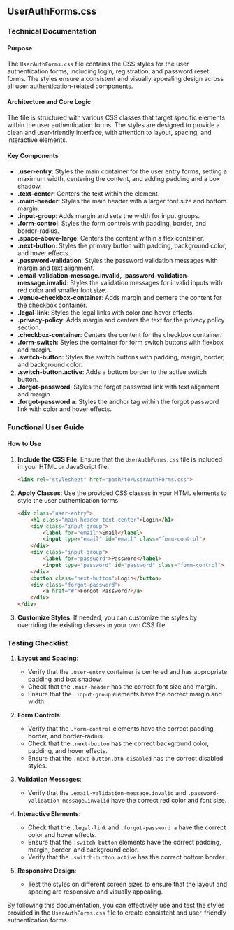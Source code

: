 ## UserAuthForms.css

### Technical Documentation

#### Purpose
The `UserAuthForms.css` file contains the CSS styles for the user authentication forms, including login, registration, and password reset forms. The styles ensure a consistent and visually appealing design across all user authentication-related components.

#### Architecture and Core Logic
The file is structured with various CSS classes that target specific elements within the user authentication forms. The styles are designed to provide a clean and user-friendly interface, with attention to layout, spacing, and interactive elements.

#### Key Components
- **.user-entry**: Styles the main container for the user entry forms, setting a maximum width, centering the content, and adding padding and a box shadow.
- **.text-center**: Centers the text within the element.
- **.main-header**: Styles the main header with a larger font size and bottom margin.
- **.input-group**: Adds margin and sets the width for input groups.
- **.form-control**: Styles the form controls with padding, border, and border-radius.
- **.space-above-large**: Centers the content within a flex container.
- **.next-button**: Styles the primary button with padding, background color, and hover effects.
- **.password-validation**: Styles the password validation messages with margin and text alignment.
- **.email-validation-message.invalid, .password-validation-message.invalid**: Styles the validation messages for invalid inputs with red color and smaller font size.
- **.venue-checkbox-container**: Adds margin and centers the content for the checkbox container.
- **.legal-link**: Styles the legal links with color and hover effects.
- **.privacy-policy**: Adds margin and centers the text for the privacy policy section.
- **.checkbox-container**: Centers the content for the checkbox container.
- **.form-switch**: Styles the container for form switch buttons with flexbox and margin.
- **.switch-button**: Styles the switch buttons with padding, margin, border, and background color.
- **.switch-button.active**: Adds a bottom border to the active switch button.
- **.forgot-password**: Styles the forgot password link with text alignment and margin.
- **.forgot-password a**: Styles the anchor tag within the forgot password link with color and hover effects.

### Functional User Guide

#### How to Use
1. **Include the CSS File**: Ensure that the `UserAuthForms.css` file is included in your HTML or JavaScript file.
   ```html
   <link rel="stylesheet" href="path/to/UserAuthForms.css">
   ```
2. **Apply Classes**: Use the provided CSS classes in your HTML elements to style the user authentication forms.
   ```html
   <div class="user-entry">
       <h1 class="main-header text-center">Login</h1>
       <div class="input-group">
           <label for="email">Email</label>
           <input type="email" id="email" class="form-control">
       </div>
       <div class="input-group">
           <label for="password">Password</label>
           <input type="password" id="password" class="form-control">
       </div>
       <button class="next-button">Login</button>
       <div class="forgot-password">
           <a href="#">Forgot Password?</a>
       </div>
   </div>
   ```
3. **Customize Styles**: If needed, you can customize the styles by overriding the existing classes in your own CSS file.

### Testing Checklist

1. **Layout and Spacing**:
   - Verify that the `.user-entry` container is centered and has appropriate padding and box shadow.
   - Check that the `.main-header` has the correct font size and margin.
   - Ensure that the `.input-group` elements have the correct margin and width.

2. **Form Controls**:
   - Verify that the `.form-control` elements have the correct padding, border, and border-radius.
   - Check that the `.next-button` has the correct background color, padding, and hover effects.
   - Ensure that the `.next-button.btn-disabled` has the correct disabled styles.

3. **Validation Messages**:
   - Verify that the `.email-validation-message.invalid` and `.password-validation-message.invalid` have the correct red color and font size.

4. **Interactive Elements**:
   - Check that the `.legal-link` and `.forgot-password a` have the correct color and hover effects.
   - Ensure that the `.switch-button` elements have the correct padding, margin, border, and background color.
   - Verify that the `.switch-button.active` has the correct bottom border.

5. **Responsive Design**:
   - Test the styles on different screen sizes to ensure that the layout and spacing are responsive and visually appealing.

By following this documentation, you can effectively use and test the styles provided in the `UserAuthForms.css` file to create consistent and user-friendly authentication forms.


